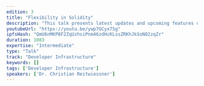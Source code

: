 ```yaml
---
edition: 3
title: "Flexibility in Solidity"
description: "This talk presents latest updates and upcoming features of the Solidity language. Improvements in the code generator will greatly improve maintainability in the future. Furthermore, the next iteration of formal verification tools which will soon be a built-in component that helps you write safer smart contracts."
youtubeUrl: "https://youtu.be/ywp7GCyx7Sg"
ipfsHash: "QmU6nMKP8F2ZqUzhsiPnm46zdHcKLssZRKhJkSoN82zqZr"
duration: 1083
expertise: "Intermediate"
type: "Talk"
track: "Developer Infrastructure"
keywords: []
tags: ['Developer Infrastructure']
speakers: ['Dr. Christian Reitwiessner']
---
```

